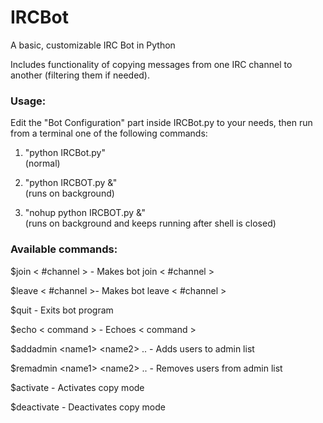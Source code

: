 IRCBot
======

A basic, customizable IRC Bot in Python

Includes functionality of copying messages from one IRC channel to another (filtering them if needed).


### Usage: 
Edit the "Bot Configuration" part inside IRCBot.py to your needs, then run from a terminal one of the following commands:

1. "python IRCBot.py"  
	(normal)

2. "python IRCBOT.py &"  
	(runs on background)

3. "nohup python IRCBOT.py &"  
	(runs on background and keeps running after shell is closed)


### Available commands:
$join < #channel > - Makes bot join < #channel >

$leave < #channel >- Makes bot leave < #channel >

$quit - Exits bot program

$echo < command > - Echoes < command >

$addadmin \<name1> \<name2> .. - Adds users to admin list

$remadmin \<name1> \<name2> .. - Removes users from admin list

$activate - Activates copy mode

$deactivate - Deactivates copy mode